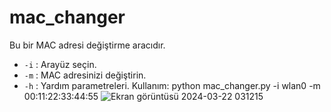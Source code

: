 # mac_changer
Bu bir MAC adresi değiştirme aracıdır.

- `-i` : Arayüz seçin.
- `-m` : MAC adresinizi değiştirin.
- `-h` : Yardım parametreleri.
Kullanım:
python mac_changer.py -i wlan0 -m 00:11:22:33:44:55
![Ekran görüntüsü 2024-03-22 031215](https://github.com/azatdicle/mac_changer/assets/75863129/16a23f7b-0da0-4011-a29e-850592e1a9b2)
